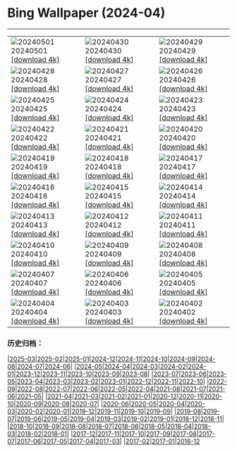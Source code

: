 # Bing Wallpaper (2024-04)
**************

<table><tr><td><img class="wallpaper" src="https://www.bing.com/th?id=OHR.NienhagenMecklenburg_DE-DE3604963569_1920x1080.jpg" alt="20240501"> 20240501 <a href="https://www.bing.com/th?id=OHR.NienhagenMecklenburg_DE-DE3604963569_UHD.jpg">[download 4k]</a></td><td><img class="wallpaper" src="https://www.bing.com/th?id=OHR.CheetahRain_DE-DE3160302306_1920x1080.jpg" alt="20240430"> 20240430 <a href="https://www.bing.com/th?id=OHR.CheetahRain_DE-DE3160302306_UHD.jpg">[download 4k]</a></td><td><img class="wallpaper" src="https://www.bing.com/th?id=OHR.TulouFujian_DE-DE2936952275_1920x1080.jpg" alt="20240429"> 20240429 <a href="https://www.bing.com/th?id=OHR.TulouFujian_DE-DE2936952275_UHD.jpg">[download 4k]</a></td></tr><tr><td><img class="wallpaper" src="https://www.bing.com/th?id=OHR.GuadalupeTexas_DE-DE2699373436_1920x1080.jpg" alt="20240428"> 20240428 <a href="https://www.bing.com/th?id=OHR.GuadalupeTexas_DE-DE2699373436_UHD.jpg">[download 4k]</a></td><td><img class="wallpaper" src="https://www.bing.com/th?id=OHR.LeucisticHummingbird_DE-DE2322778119_1920x1080.jpg" alt="20240427"> 20240427 <a href="https://www.bing.com/th?id=OHR.LeucisticHummingbird_DE-DE2322778119_UHD.jpg">[download 4k]</a></td><td><img class="wallpaper" src="https://www.bing.com/th?id=OHR.PenguinDirections_DE-DE2082660344_1920x1080.jpg" alt="20240426"> 20240426 <a href="https://www.bing.com/th?id=OHR.PenguinDirections_DE-DE2082660344_UHD.jpg">[download 4k]</a></td></tr><tr><td><img class="wallpaper" src="https://www.bing.com/th?id=OHR.KalalochTree_DE-DE1811180664_1920x1080.jpg" alt="20240425"> 20240425 <a href="https://www.bing.com/th?id=OHR.KalalochTree_DE-DE1811180664_UHD.jpg">[download 4k]</a></td><td><img class="wallpaper" src="https://www.bing.com/th?id=OHR.TrilliumOntario_DE-DE6034423661_1920x1080.jpg" alt="20240424"> 20240424 <a href="https://www.bing.com/th?id=OHR.TrilliumOntario_DE-DE6034423661_UHD.jpg">[download 4k]</a></td><td><img class="wallpaper" src="https://www.bing.com/th?id=OHR.TrinityDublin_DE-DE4235141840_1920x1080.jpg" alt="20240423"> 20240423 <a href="https://www.bing.com/th?id=OHR.TrinityDublin_DE-DE4235141840_UHD.jpg">[download 4k]</a></td></tr><tr><td><img class="wallpaper" src="https://www.bing.com/th?id=OHR.EarthDayTurtle_DE-DE6584075378_1920x1080.jpg" alt="20240422"> 20240422 <a href="https://www.bing.com/th?id=OHR.EarthDayTurtle_DE-DE6584075378_UHD.jpg">[download 4k]</a></td><td><img class="wallpaper" src="https://www.bing.com/th?id=OHR.CologneFlowerBed_DE-DE3966467653_1920x1080.jpg" alt="20240421"> 20240421 <a href="https://www.bing.com/th?id=OHR.CologneFlowerBed_DE-DE3966467653_UHD.jpg">[download 4k]</a></td><td><img class="wallpaper" src="https://www.bing.com/th?id=OHR.YellowstoneGeyser_DE-DE4718129608_1920x1080.jpg" alt="20240420"> 20240420 <a href="https://www.bing.com/th?id=OHR.YellowstoneGeyser_DE-DE4718129608_UHD.jpg">[download 4k]</a></td></tr><tr><td><img class="wallpaper" src="https://www.bing.com/th?id=OHR.OrkneyStones_DE-DE4276550885_1920x1080.jpg" alt="20240419"> 20240419 <a href="https://www.bing.com/th?id=OHR.OrkneyStones_DE-DE4276550885_UHD.jpg">[download 4k]</a></td><td><img class="wallpaper" src="https://www.bing.com/th?id=OHR.AvilaSpain_DE-DE5639007447_1920x1080.jpg" alt="20240418"> 20240418 <a href="https://www.bing.com/th?id=OHR.AvilaSpain_DE-DE5639007447_UHD.jpg">[download 4k]</a></td><td><img class="wallpaper" src="https://www.bing.com/th?id=OHR.SpringCub_DE-DE5388419505_1920x1080.jpg" alt="20240417"> 20240417 <a href="https://www.bing.com/th?id=OHR.SpringCub_DE-DE5388419505_UHD.jpg">[download 4k]</a></td></tr><tr><td><img class="wallpaper" src="https://www.bing.com/th?id=OHR.UnionSquareNYC_DE-DE5106138170_1920x1080.jpg" alt="20240416"> 20240416 <a href="https://www.bing.com/th?id=OHR.UnionSquareNYC_DE-DE5106138170_UHD.jpg">[download 4k]</a></td><td><img class="wallpaper" src="https://www.bing.com/th?id=OHR.RedBallBelgium_DE-DE7374714252_1920x1080.jpg" alt="20240415"> 20240415 <a href="https://www.bing.com/th?id=OHR.RedBallBelgium_DE-DE7374714252_UHD.jpg">[download 4k]</a></td><td><img class="wallpaper" src="https://www.bing.com/th?id=OHR.WeenerPrimroses_DE-DE5775502209_1920x1080.jpg" alt="20240414"> 20240414 <a href="https://www.bing.com/th?id=OHR.WeenerPrimroses_DE-DE5775502209_UHD.jpg">[download 4k]</a></td></tr><tr><td><img class="wallpaper" src="https://www.bing.com/th?id=OHR.SpringApple_DE-DE5480839920_1920x1080.jpg" alt="20240413"> 20240413 <a href="https://www.bing.com/th?id=OHR.SpringApple_DE-DE5480839920_UHD.jpg">[download 4k]</a></td><td><img class="wallpaper" src="https://www.bing.com/th?id=OHR.SunsetArchesNP_DE-DE3760698211_1920x1080.jpg" alt="20240412"> 20240412 <a href="https://www.bing.com/th?id=OHR.SunsetArchesNP_DE-DE3760698211_UHD.jpg">[download 4k]</a></td><td><img class="wallpaper" src="https://www.bing.com/th?id=OHR.DragonWaterfall_DE-DE4647448695_1920x1080.jpg" alt="20240411"> 20240411 <a href="https://www.bing.com/th?id=OHR.DragonWaterfall_DE-DE4647448695_UHD.jpg">[download 4k]</a></td></tr><tr><td><img class="wallpaper" src="https://www.bing.com/th?id=OHR.OwlSiblings_DE-DE4556808000_1920x1080.jpg" alt="20240410"> 20240410 <a href="https://www.bing.com/th?id=OHR.OwlSiblings_DE-DE4556808000_UHD.jpg">[download 4k]</a></td><td><img class="wallpaper" src="https://www.bing.com/th?id=OHR.SkagitValleyTulips_DE-DE4476556053_1920x1080.jpg" alt="20240409"> 20240409 <a href="https://www.bing.com/th?id=OHR.SkagitValleyTulips_DE-DE4476556053_UHD.jpg">[download 4k]</a></td><td><img class="wallpaper" src="https://www.bing.com/th?id=OHR.HedgehogMeadow_DE-DE4306396811_1920x1080.jpg" alt="20240408"> 20240408 <a href="https://www.bing.com/th?id=OHR.HedgehogMeadow_DE-DE4306396811_UHD.jpg">[download 4k]</a></td></tr><tr><td><img class="wallpaper" src="https://www.bing.com/th?id=OHR.BeaverDenali_DE-DE4088011437_1920x1080.jpg" alt="20240407"> 20240407 <a href="https://www.bing.com/th?id=OHR.BeaverDenali_DE-DE4088011437_UHD.jpg">[download 4k]</a></td><td><img class="wallpaper" src="https://www.bing.com/th?id=OHR.JapanHimeji_DE-DE3876117869_1920x1080.jpg" alt="20240406"> 20240406 <a href="https://www.bing.com/th?id=OHR.JapanHimeji_DE-DE3876117869_UHD.jpg">[download 4k]</a></td><td><img class="wallpaper" src="https://www.bing.com/th?id=OHR.BahamasSpace_DE-DE5829125320_1920x1080.jpg" alt="20240405"> 20240405 <a href="https://www.bing.com/th?id=OHR.BahamasSpace_DE-DE5829125320_UHD.jpg">[download 4k]</a></td></tr><tr><td><img class="wallpaper" src="https://www.bing.com/th?id=OHR.AntelopeBotswana_DE-DE6866899384_1920x1080.jpg" alt="20240404"> 20240404 <a href="https://www.bing.com/th?id=OHR.AntelopeBotswana_DE-DE6866899384_UHD.jpg">[download 4k]</a></td><td><img class="wallpaper" src="https://www.bing.com/th?id=OHR.KyrgyzstanRainbow_DE-DE6804066855_1920x1080.jpg" alt="20240403"> 20240403 <a href="https://www.bing.com/th?id=OHR.KyrgyzstanRainbow_DE-DE6804066855_UHD.jpg">[download 4k]</a></td><td><img class="wallpaper" src="https://www.bing.com/th?id=OHR.JutlandSpring_DE-DE6705207300_1920x1080.jpg" alt="20240402"> 20240402 <a href="https://www.bing.com/th?id=OHR.JutlandSpring_DE-DE6705207300_UHD.jpg">[download 4k]</a></td></tr></table>

### 历史归档：

|[2025-03](/../2025-03/2025-03.md)|[2025-02](/../2025-02/2025-02.md)|[2025-01](/../2025-01/2025-01.md)|[2024-12](/../2024-12/2024-12.md)|[2024-11](/../2024-11/2024-11.md)|[2024-10](/../2024-10/2024-10.md)|[2024-09](/../2024-09/2024-09.md)|[2024-08](/../2024-08/2024-08.md)|[2024-07](/../2024-07/2024-07.md)|[2024-06](/../2024-06/2024-06.md)|
|[2024-05](/../2024-05/2024-05.md)|[2024-04](/2024-04.md)|[2024-03](/../2024-03/2024-03.md)|[2024-02](/../2024-02/2024-02.md)|[2024-01](/../2024-01/2024-01.md)|[2023-12](/../2023-12/2023-12.md)|[2023-11](/../2023-11/2023-11.md)|[2023-10](/../2023-10/2023-10.md)|[2023-09](/../2023-09/2023-09.md)|[2023-08](/../2023-08/2023-08.md)|
|[2023-07](/../2023-07/2023-07.md)|[2023-06](/../2023-06/2023-06.md)|[2023-05](/../2023-05/2023-05.md)|[2023-04](/../2023-04/2023-04.md)|[2023-03](/../2023-03/2023-03.md)|[2023-02](/../2023-02/2023-02.md)|[2023-01](/../2023-01/2023-01.md)|[2022-12](/../2022-12/2022-12.md)|[2022-11](/../2022-11/2022-11.md)|[2022-10](/../2022-10/2022-10.md)|
|[2022-09](/../2022-09/2022-09.md)|[2022-08](/../2022-08/2022-08.md)|[2022-07](/../2022-07/2022-07.md)|[2022-06](/../2022-06/2022-06.md)|[2022-05](/../2022-05/2022-05.md)|[2022-04](/../2022-04/2022-04.md)|[2021-08](/../2021-08/2021-08.md)|[2021-07](/../2021-07/2021-07.md)|[2021-06](/../2021-06/2021-06.md)|[2021-05](/../2021-05/2021-05.md)|
|[2021-04](/../2021-04/2021-04.md)|[2021-03](/../2021-03/2021-03.md)|[2021-02](/../2021-02/2021-02.md)|[2021-01](/../2021-01/2021-01.md)|[2020-12](/../2020-12/2020-12.md)|[2020-11](/../2020-11/2020-11.md)|[2020-10](/../2020-10/2020-10.md)|[2020-09](/../2020-09/2020-09.md)|[2020-08](/../2020-08/2020-08.md)|[2020-07](/../2020-07/2020-07.md)|
|[2020-06](/../2020-06/2020-06.md)|[2020-05](/../2020-05/2020-05.md)|[2020-04](/../2020-04/2020-04.md)|[2020-03](/../2020-03/2020-03.md)|[2020-02](/../2020-02/2020-02.md)|[2020-01](/../2020-01/2020-01.md)|[2019-12](/../2019-12/2019-12.md)|[2019-11](/../2019-11/2019-11.md)|[2019-10](/../2019-10/2019-10.md)|[2019-09](/../2019-09/2019-09.md)|
|[2019-08](/../2019-08/2019-08.md)|[2019-07](/../2019-07/2019-07.md)|[2019-06](/../2019-06/2019-06.md)|[2019-05](/../2019-05/2019-05.md)|[2019-04](/../2019-04/2019-04.md)|[2019-03](/../2019-03/2019-03.md)|[2019-02](/../2019-02/2019-02.md)|[2019-01](/../2019-01/2019-01.md)|[2018-12](/../2018-12/2018-12.md)|[2018-11](/../2018-11/2018-11.md)|
|[2018-10](/../2018-10/2018-10.md)|[2018-09](/../2018-09/2018-09.md)|[2018-08](/../2018-08/2018-08.md)|[2018-07](/../2018-07/2018-07.md)|[2018-06](/../2018-06/2018-06.md)|[2018-05](/../2018-05/2018-05.md)|[2018-04](/../2018-04/2018-04.md)|[2018-03](/../2018-03/2018-03.md)|[2018-02](/../2018-02/2018-02.md)|[2018-01](/../2018-01/2018-01.md)|
|[2017-12](/../2017-12/2017-12.md)|[2017-11](/../2017-11/2017-11.md)|[2017-10](/../2017-10/2017-10.md)|[2017-09](/../2017-09/2017-09.md)|[2017-08](/../2017-08/2017-08.md)|[2017-07](/../2017-07/2017-07.md)|[2017-06](/../2017-06/2017-06.md)|[2017-05](/../2017-05/2017-05.md)|[2017-04](/../2017-04/2017-04.md)|[2017-03](/../2017-03/2017-03.md)|
|[2017-02](/../2017-02/2017-02.md)|[2017-01](/../2017-01/2017-01.md)|[2016-12](/../2016-12/2016-12.md)